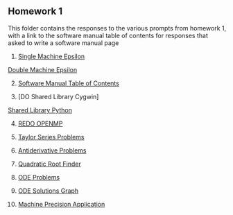 ## Homework 1
This folder contains the responses to the various prompts from homework 1, with a link to the software manual table of contents for responses that asked to write a software manual page

1. [Single Machine Epsilon](https://github.com/kaiudall/MATH4610/blob/master/SoftwareManual/smaceps.md)

[Double Machine Epsilon](https://github.com/kaiudall/MATH4610/blob/master/SoftwareManual/dmaceps.md)

2. [Software Manual Table of Contents](https://github.com/kaiudall/MATH4610/blob/master/SoftwareManual/readme.md)

3. [DO Shared Library Cygwin]

[Shared Library Python](https://github.com/kaiudall/MATH4610/blob/master/Homework1/SharedLibraryPython.md)

4. [REDO OPENMP](https://github.com/kaiudall/MATH4610/blob/master/Homework1/OPENMP.md)

5. [Taylor Series Problems](https://github.com/kaiudall/MATH4610/blob/master/Homework1/Taylor_Series_Problems.pdf)

6. [Antiderivative Problems](https://github.com/kaiudall/MATH4610/blob/master/Homework1/Antiderivative_Problems.pdf)

7. [Quadratic Root Finder](https://github.com/kaiudall/MATH4610/blob/master/SoftwareManual/quadraticFormula.md)

8. [ODE Problems](https://github.com/kaiudall/MATH4610/blob/master/Homework1/Differential_Equations.pdf)

9. [ODE Solutions Graph](https://github.com/kaiudall/MATH4610/blob/master/Homework1/ODE%20Solution%20Graph.png)

10. [Machine Precision Application](https://github.com/kaiudall/MATH4610/blob/master/Homework1/Machine%20Precision%20Application.md)
